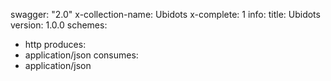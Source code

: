 swagger: "2.0"
x-collection-name: Ubidots
x-complete: 1
info:
  title: Ubidots
  version: 1.0.0
schemes:
- http
produces:
- application/json
consumes:
- application/json